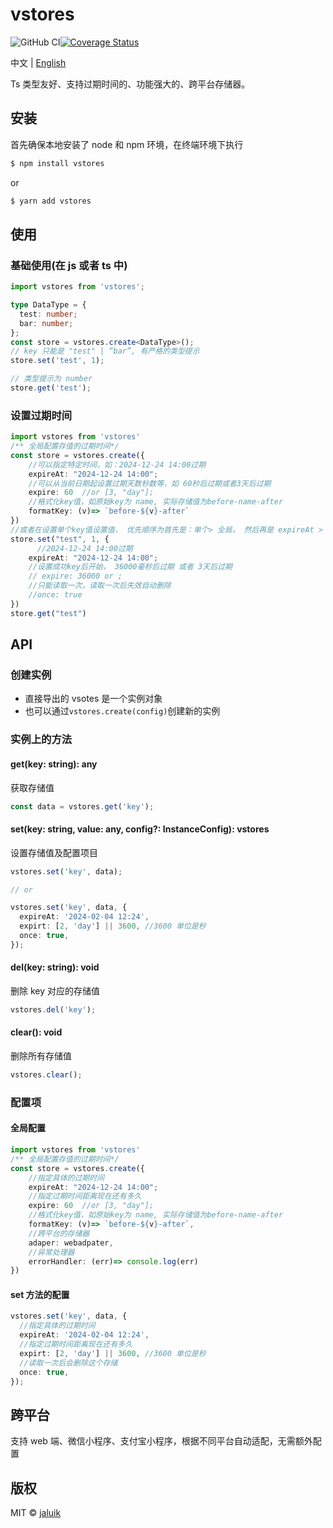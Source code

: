 # vstores

![GitHub CI](https://github.com/jaluik/vstores/actions/workflows/publish.yml/badge.svg)[![Coverage Status](https://coveralls.io/repos/github/jaluik/vstores/badge.svg?branch=master)](https://coveralls.io/github/jaluik/vstores?branch=master)

中文 | [English](README_EN.md)

Ts 类型友好、支持过期时间的、功能强大的、跨平台存储器。

## 安装

首先确保本地安装了 node 和 npm 环境，在终端环境下执行

```sh
$ npm install vstores
```

or

```sh
$ yarn add vstores
```

## 使用

### 基础使用(在 js 或者 ts 中)

```typescript
import vstores from 'vstores';

type DataType = {
  test: number;
  bar: number;
};
const store = vstores.create<DataType>();
// key 只能是 "test" | “bar”, 有严格的类型提示
store.set('test', 1);

// 类型提示为 number
store.get('test');
```

### 设置过期时间

```typescript
import vstores from 'vstores'
/** 全局配置存值的过期时间*/
const store = vstores.create({
    //可以指定特定时间，如：2024-12-24 14:00过期
    expireAt: "2024-12-24 14:00";
    //可以从当前日期起设置过期天数秒数等，如 60秒后过期或者3天后过期
    expire: 60  //or [3, "day"];
    //格式化key值，如原始key为 name, 实际存储值为before-name-after
    formatKey: (v)=> `before-${v}-after`
})
//或者在设置单个key值设置值， 优先顺序为首先是：单个> 全局， 然后再是 expireAt > expire
store.set("test", 1, {
      //2024-12-24 14:00过期
    expireAt: "2024-12-24 14:00";
    //设置成功key后开始， 36000毫秒后过期 或者 3天后过期
    // expire: 36000 or ;
    //只能读取一次，读取一次后失效自动删除
    //once: true
})
store.get("test")
```

## API

### 创建实例

- 直接导出的 vsotes 是一个实例对象
- 也可以通过`vstores.create(config)`创建新的实例

### 实例上的方法

#### get(key: string): any

获取存储值

```typescript
const data = vstores.get('key');
```

#### set(key: string, value: any, config?: InstanceConfig): vstores

设置存储值及配置项目

```typescript
vstores.set('key', data);

// or

vstores.set('key', data, {
  expireAt: '2024-02-04 12:24',
  expirt: [2, 'day'] || 3600, //3600 单位是秒
  once: true,
});
```

#### del(key: string): void

删除 key 对应的存储值

```typescript
vstores.del('key');
```

#### clear(): void

删除所有存储值

```typescript
vstores.clear();
```

### 配置项

#### 全局配置

```typescript
import vstores from 'vstores'
/** 全局配置存值的过期时间*/
const store = vstores.create({
    //指定具体的过期时间
    expireAt: "2024-12-24 14:00";
    //指定过期时间距离现在还有多久
    expire: 60  //or [3, "day"];
    //格式化key值，如原始key为 name, 实际存储值为before-name-after
    formatKey: (v)=> `before-${v}-after`,
    //跨平台的存储器
    adaper: webadpater,
    //异常处理器
    errorHandler: (err)=> console.log(err)
})

```

#### set 方法的配置

```typescript
vstores.set('key', data, {
  //指定具体的过期时间
  expireAt: '2024-02-04 12:24',
  //指定过期时间距离现在还有多久
  expirt: [2, 'day'] || 3600, //3600 单位是秒
  //读取一次后会删除这个存储
  once: true,
});
```

## 跨平台

支持 web 端、微信小程序、支付宝小程序，根据不同平台自动适配，无需额外配置

## 版权

MIT © [jaluik](https://github.com/jaluik)
